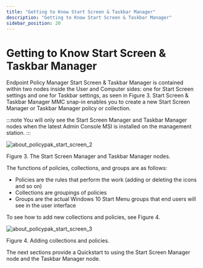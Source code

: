 ```yaml
---
title: "Getting to Know Start Screen & Taskbar Manager"
description: "Getting to Know Start Screen & Taskbar Manager"
sidebar_position: 20
---
```


# Getting to Know Start Screen & Taskbar Manager

Endpoint Policy Manager Start Screen & Taskbar Manager is contained within two nodes inside the User
and Computer sides: one for Start Screen settings and one for Taskbar settings, as seen in Figure 3.
Start Screen & Taskbar Manager MMC snap-in enables you to create a new Start Screen Manager or
Taskbar Manager policy or collection.

:::note
You will only see the Start Screen Manager and Taskbar Manager nodes when the latest Admin
Console MSI is installed on the management station.
:::


![about_policypak_start_screen_2](/images/endpointpolicymanager/startscreentaskbar/about_endpointpolicymanager_start_screen_2.webp)

Figure 3. The Start Screen Manager and Taskbar Manager nodes.

The functions of policies, collections, and groups are as follows:

- Policies are the rules that perform the work (adding or deleting the icons and so on)
- Collections are groupings of policies
- Groups are the actual Windows 10 Start Menu groups that end users will see in the user interface

To see how to add new collections and policies, see Figure 4.

![about_policypak_start_screen_3](/images/endpointpolicymanager/startscreentaskbar/about_endpointpolicymanager_start_screen_3.webp)

Figure 4. Adding collections and policies.

The next sections provide a Quickstart to using the Start Screen Manager node and the Taskbar
Manager node.
